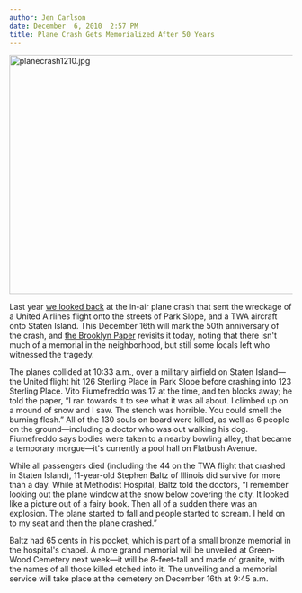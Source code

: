 ```yaml
---
author: Jen Carlson
date: December  6, 2010  2:57 PM
title: Plane Crash Gets Memorialized After 50 Years
---
```


<p><span class="mt-enclosure mt-enclosure-image" style="display: inline;"> <img alt="planecrash1210.jpg" src="https://web.archive.org/web/20110412170903im_/http://gothamist.com/attachments/arts_jen/planecrash1210.jpg" width="640" height="426" class="image-none"> </span></p>

<p>Last year <a href="https://web.archive.org/web/20110412170903/http://gothamist.com/2009/12/16/flashback.php">we looked back</a> at the in-air plane crash that sent the wreckage of a United Airlines flight onto the streets of Park Slope, and a TWA aircraft onto Staten Island. This December 16th will mark the 50th anniversary of the crash, and <a href="https://web.archive.org/web/20110412170903/http://www.brooklynpaper.com/stories/33/50/all_planecrash_2010_12_10_bk.html">the Brooklyn Paper</a> revisits it today, noting that there isn&apos;t much of a memorial in the neighborhood, but still some locals left who witnessed the tragedy.</p>

<p>The planes collided at 10:33 a.m., over a military airfield on Staten Island&#x2014;the United flight hit 126 Sterling Place in Park Slope before crashing into 123 Sterling Place. Vito Fiumefreddo was 17 at the time, and ten blocks away; he told the paper, &#x201C;I ran towards it to see what it was all about. I climbed up on a mound of snow and I saw. The stench was horrible. You could smell the burning flesh.&#x201D; All of the 130 souls on board were killed, as well as 6 people on the ground&#x2014;including a doctor who was out walking his dog. Fiumefreddo says bodies were taken to a nearby bowling alley, that became a temporary morgue&#x2014;it&apos;s currently a pool hall on Flatbush Avenue. </p>

<p>While all passengers died (including the 44 on the TWA flight that crashed in Staten Island), 11-year-old Stephen Baltz of Illinois did survive for more than a day. While at Methodist Hospital, Baltz told the doctors, &#x201C;I remember looking out the plane window at the snow below covering the city. It looked like a picture out of a fairy book. Then all of a sudden there was an explosion. The plane started to fall and people started to scream. I held on to my seat and then the plane crashed.&#x201D;</p>

<p>Baltz had 65 cents in his pocket, which is part of a small bronze memorial in the hospital&apos;s chapel. A more grand memorial will be unveiled at Green-Wood Cemetery next week&#x2014;it will be 8-feet-tall and made of granite, with the names of all those killed etched into it. The unveiling and a memorial service will take place at the cemetery on December 16th at 9:45 a.m.</p>